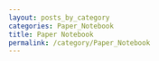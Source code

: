 ```yaml
---
layout: posts_by_category
categories: Paper_Notebook
title: Paper Notebook
permalink: /category/Paper_Notebook
---
```

